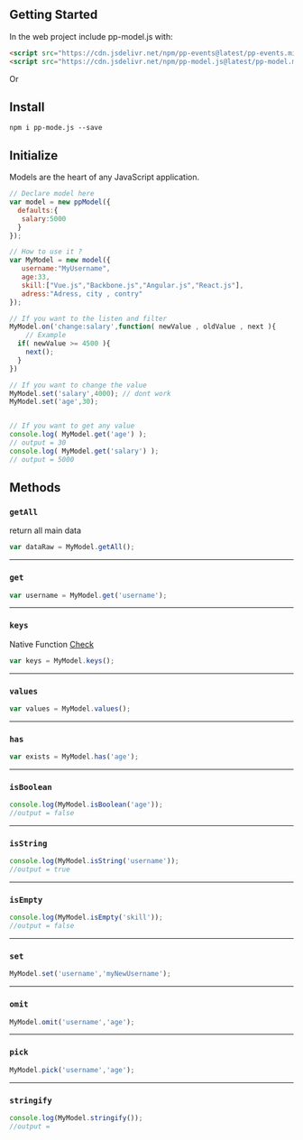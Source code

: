 ## Getting Started

In the web project include pp-model.js with:

```html
<script src="https://cdn.jsdelivr.net/npm/pp-events@latest/pp-events.min.js" ></script>
<script src="https://cdn.jsdelivr.net/npm/pp-model.js@latest/pp-model.min.js" ></script>
```

Or

## Install

```console
npm i pp-mode.js --save
```

## Initialize

Models are the heart of any JavaScript application.

```javascript
// Declare model here
var model = new ppModel({
  defaults:{
   salary:5000
  }
});

// How to use it ?
var MyModel = new model({
   username:"MyUsername",
   age:33,
   skill:["Vue.js","Backbone.js","Angular.js","React.js"],
   adress:"Adress, city , contry"
});

// If you want to the listen and filter
MyModel.on('change:salary',function( newValue , oldValue , next ){
	// Example
  if( newValue >= 4500 ){
    next();
  }
})

// If you want to change the value
MyModel.set('salary',4000); // dont work
MyModel.set('age',30);


// If you want to get any value
console.log( MyModel.get('age') );
// output = 30
console.log( MyModel.get('salary') );
// output = 5000
```

## Methods

### `getAll`

return all main data

```javascript
var dataRaw = MyModel.getAll();
```
---

### `get`

```javascript
var username = MyModel.get('username');
```
---

### `keys`

Native Function [Check](https://developer.mozilla.org/en-US/docs/Web/JavaScript/Reference/Global_Objects/Object/keys)

```javascript
var keys = MyModel.keys();
```

---

### `values`

```javascript
var values = MyModel.values();
```
---

### `has`

```javascript
var exists = MyModel.has('age');
```
---

### `isBoolean`

```javascript
console.log(MyModel.isBoolean('age'));
//output = false
```
---

### `isString`

```javascript
console.log(MyModel.isString('username'));
//output = true
```

---

### `isEmpty`

```javascript
console.log(MyModel.isEmpty('skill'));
//output = false
```
---

### `set`
```javascript
MyModel.set('username','myNewUsername');
```
---

### `omit`
```javascript
MyModel.omit('username','age');
```
---

### `pick`
```javascript
MyModel.pick('username','age');
```

---

### `stringify`

```javascript
console.log(MyModel.stringify());
//output =
```
